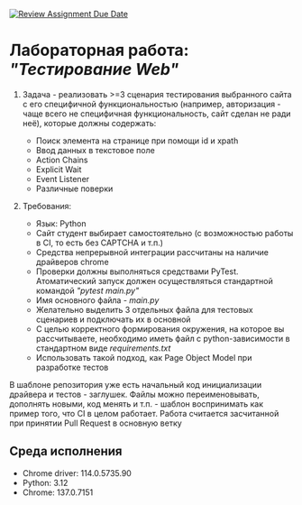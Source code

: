 [![Review Assignment Due Date](https://classroom.github.com/assets/deadline-readme-button-22041afd0340ce965d47ae6ef1cefeee28c7c493a6346c4f15d667ab976d596c.svg)](https://classroom.github.com/a/P3QIV9Vc)
# Лабораторная работа: _"Тестирование Web"_

1. Задача - реализовать >=3 сценария тестирования выбранного сайта с его специфичной функциональностью (например, авторизация - чаще всего не специфичная функциональность, сайт сделан не ради неё), которые должны содержать:
   
   * Поиск элемента на странице при помощи id и xpath
   * Ввод данных в текстовое поле
   * Action Chains
   * Explicit Wait
   * Event Listener
   * Различные поверки
   
2. Требования:

   * Язык: Python
   * Сайт студент выбирает самостоятельно (с возможностью работы в CI, то есть без CAPTCHA и т.п.)
   * Средства непрерывной интеграции рассчитаны на наличие драйверов chrome
   * Проверки должны выполняться средствами PyTest. Атоматический запуск должен осуществляться стандартной командой _"pytest main.py"_
   * Имя основного файла - _main.py_
   * Желательно выделить 3 отдельных файла для тестовых сценариев и подключать их в основной
   * С целью корректного формирования окружения, на которое вы рассчитываете, необходимо иметь файл с python-зависимости в стандартном виде _requirements.txt_
   * Использовать такой подход, как Page Object Model при разработке тестов

В шаблоне репозитория уже есть начальный код инициализации драйвера и тестов - заглушек. Файлы можно переименовывать, дополнять новыми, код менять и т.п. - шаблон воспринимать как пример того, что CI в целом работает.
Работа считается засчитанной при принятии Pull Request в основную ветку

## Среда исполнения
* Chrome driver: 114.0.5735.90
* Python: 3.12
* Chrome: 137.0.7151
